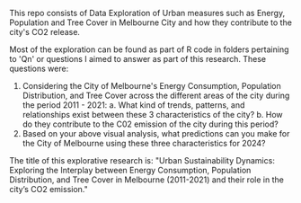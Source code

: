 This repo consists of Data Exploration of Urban measures such as Energy, Population and Tree Cover in Melbourne City and how they contribute to the city's CO2 release.

Most of the exploration can be found as part of R code in folders pertaining to 'Qn' or questions I aimed to answer as part of this research. These questions were:

1) Considering the City of Melbourne's Energy Consumption, Population Distribution, and Tree 
Cover across the different areas of the city during the period 2011 - 2021: 
    a. What kind of trends, patterns, and relationships exist between these 3 characteristics of 
    the city? 
    b. How do they contribute to the C02 emission of the city during this period?
2) Based on your above visual analysis, what predictions can you make for the City of Melbourne 
using these three characteristics for 2024?

The title of this explorative research is: 
"Urban Sustainability Dynamics: Exploring the Interplay between Energy 
Consumption, Population Distribution, and Tree Cover in Melbourne 
(2011-2021) and their role in the city’s CO2 emission."
